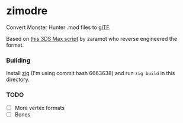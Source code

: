 # zimodre

Convert Monster Hunter .mod files to [glTF](https://github.com/KhronosGroup/glTF).

Based on [this 3DS Max script](https://pastebin.com/EafXb2ZU) by zaramot who reverse engineered the format.

### Building

Install [zig](http://ziglang.org/) (I'm using commit hash 6663638) and run `zig build`
in this directory.

### TODO

- [ ] More vertex formats
- [ ] Bones
